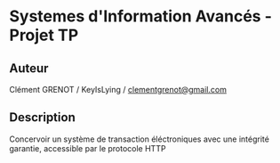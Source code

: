 # Systemes d'Information Avancés - Projet TP

## Auteur
Clément GRENOT / KeyIsLying / clementgrenot@gmail.com

## Description
Concervoir un système de transaction éléctroniques avec une intégrité garantie, accessible par le protocole HTTP

